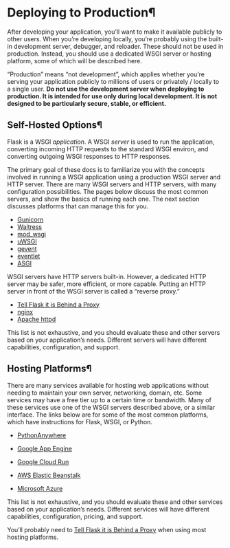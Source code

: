 # Deploying to Production¶

After developing your application, you’ll want to make it available publicly to other users. When you’re developing locally, you’re probably using the built-in development server, debugger, and reloader. These should not be used in production. Instead, you should use a dedicated WSGI server or hosting platform, some of which will be described here.

“Production” means “not development”, which applies whether you’re serving your application publicly to millions of users or privately / locally to a single user. **Do not use the development server when deploying to production. It is intended for use only during local development. It is not designed to be particularly secure, stable, or efficient.**

## Self-Hosted Options¶

Flask is a WSGI _application_. A WSGI _server_ is used to run the application, converting incoming HTTP requests to the standard WSGI environ, and converting outgoing WSGI responses to HTTP responses.

The primary goal of these docs is to familiarize you with the concepts involved in running a WSGI application using a production WSGI server and HTTP server. There are many WSGI servers and HTTP servers, with many configuration possibilities. The pages below discuss the most common servers, and show the basics of running each one. The next section discusses platforms that can manage this for you.

  * [Gunicorn](gunicorn/)
  * [Waitress](waitress/)
  * [mod_wsgi](mod_wsgi/)
  * [uWSGI](uwsgi/)
  * [gevent](gevent/)
  * [eventlet](eventlet/)
  * [ASGI](asgi/)



WSGI servers have HTTP servers built-in. However, a dedicated HTTP server may be safer, more efficient, or more capable. Putting an HTTP server in front of the WSGI server is called a “reverse proxy.”

  * [Tell Flask it is Behind a Proxy](proxy_fix/)
  * [nginx](nginx/)
  * [Apache httpd](apache-httpd/)



This list is not exhaustive, and you should evaluate these and other servers based on your application’s needs. Different servers will have different capabilities, configuration, and support.

## Hosting Platforms¶

There are many services available for hosting web applications without needing to maintain your own server, networking, domain, etc. Some services may have a free tier up to a certain time or bandwidth. Many of these services use one of the WSGI servers described above, or a similar interface. The links below are for some of the most common platforms, which have instructions for Flask, WSGI, or Python.

  * [PythonAnywhere](https://help.pythonanywhere.com/pages/Flask/)

  * [Google App Engine](https://cloud.google.com/appengine/docs/standard/python3/building-app)

  * [Google Cloud Run](https://cloud.google.com/run/docs/quickstarts/build-and-deploy/deploy-python-service)

  * [AWS Elastic Beanstalk](https://docs.aws.amazon.com/elasticbeanstalk/latest/dg/create-deploy-python-flask.html)

  * [Microsoft Azure](https://docs.microsoft.com/en-us/azure/app-service/quickstart-python)




This list is not exhaustive, and you should evaluate these and other services based on your application’s needs. Different services will have different capabilities, configuration, pricing, and support.

You’ll probably need to [Tell Flask it is Behind a Proxy](proxy_fix/) when using most hosting platforms.

